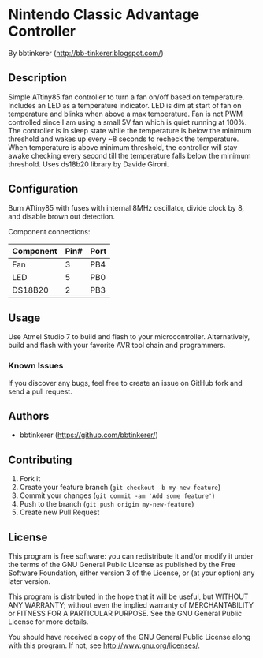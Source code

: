 # Nintendo Classic Advantage Controller

By bbtinkerer (<http://bb-tinkerer.blogspot.com/>)

## Description
Simple ATtiny85 fan controller to turn a fan on/off based on temperature. Includes an LED as a temperature indicator. LED is dim at start of fan on temperature and blinks when above a max temperature. Fan is not PWM controlled since I am using a small 5V fan which is quiet running at 100%. The controller is in sleep state while the temperature is below the minimum threshold and wakes up every ~8 seconds to recheck the temperature. When temperature is above minimum threshold, the controller will stay awake checking every second till the temperature falls below the minimum threshold. Uses ds18b20 library by Davide Gironi.

## Configuration

Burn ATtiny85 with fuses with internal 8MHz oscillator, divide clock by 8, and disable brown out detection.

Component connections:

| Component | Pin# | Port |
|-----------|------|------|
| Fan       | 3    | PB4  |
| LED       | 5    | PB0  |
| DS18B20   | 2    | PB3  |

## Usage

Use Atmel Studio 7 to build and flash to your microcontroller. Alternatively, build and flash with your favorite AVR tool chain and programmers.

### Known Issues

If you discover any bugs, feel free to create an issue on GitHub fork and
send a pull request.


## Authors

* bbtinkerer (https://github.com/bbtinkerer/)


## Contributing

1. Fork it
2. Create your feature branch (`git checkout -b my-new-feature`)
3. Commit your changes (`git commit -am 'Add some feature'`)
4. Push to the branch (`git push origin my-new-feature`)
5. Create new Pull Request


## License

This program is free software: you can redistribute it and/or modify it under the terms of the GNU General Public License as published by the Free Software Foundation, either version 3 of the License, or (at your option) any later version.

This program is distributed in the hope that it will be useful, but WITHOUT ANY WARRANTY; without even the implied warranty of MERCHANTABILITY or FITNESS FOR A PARTICULAR PURPOSE.  See the GNU General Public License for more details.

You should have received a copy of the GNU General Public License along with this program.  If not, see <http://www.gnu.org/licenses/>.